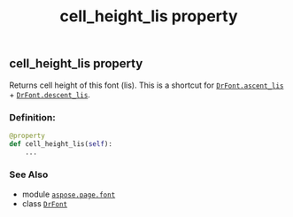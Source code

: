 ﻿---
title: cell_height_lis property
second_title: Aspose.Page for Python via .NET API References
description: 
type: docs
weight: 120
url: /python-net/aspose.page.font/drfont/cell_height_lis/
is_root: false
---

## cell_height_lis property


Returns cell height of this font (lis).
This is a shortcut for [`DrFont.ascent_lis`](/page/python-net/aspose.page.font/drfont#ascent_lis) + [`DrFont.descent_lis`](/page/python-net/aspose.page.font/drfont#descent_lis).
### Definition:
```python
@property
def cell_height_lis(self):
    ...
```

### See Also
* module [`aspose.page.font`](../../)
* class [`DrFont`](/page/python-net/aspose.page.font/drfont)
